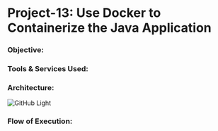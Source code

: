 # Project-13: Use Docker to Containerize the Java Application

### Objective:



### Tools & Services Used:


### Architecture:

![GitHub Light](./snaps/pro-13-dockerize-java-app.drawio.png)

### Flow of Execution:
